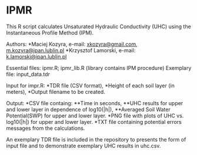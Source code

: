 # IPMR
This R script calculates Unsaturated Hydraulic Conductivity (UHC) using the Instantaneous Profile Method (IPM).

Authors:
*Maciej Kozyra, e-mail: xkozyra@gmail.com, m.kozyra@ipan.lublin.pl
*Krzysztof Lamorski, e-mail: k.lamorski@ipan.lublin.pl

Essential files: ipmr.R; ipmr_lib.R (library contains IPM procedure)
Exemplary file: input_data.tdr

Input for impr.R: 
*TDR file (CSV format), 
*Height of each soil layer (in meters), 
*Output filename to be created.

Output:
*CSV file containg: 
	**Time in seconds, 
	**UHC results for upper and lower layer in dependence of log10(|h|),
	**Averaged Soil Water Potential(SWP) for upper and lower layer.
*PNG file with plots of UHC vs. log10(|h|) for upper and lower layer.
*TXT file containing potential errors messages from the calculations.

An exemplary TDR file is included in the repository to presents the form of input file and to demonstrate exemplary UHC results in uhc.csv.
